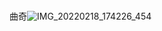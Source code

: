 # 

曲奇![IMG_20220218_174226_454](https://cdn.jsdelivr.net/gh/oneby21/pic@main/IMG_20220218_174226_454.jpg)
